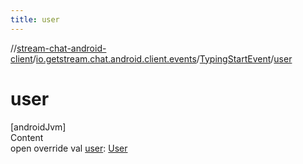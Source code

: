 ```yaml
---
title: user
---
```

//[stream-chat-android-client](../../../index.md)/[io.getstream.chat.android.client.events](../index.md)/[TypingStartEvent](index.md)/[user](user.md)



# user  
[androidJvm]  
Content  
open override val [user](user.md): [User](../../io.getstream.chat.android.client.models/User/index.md)  



